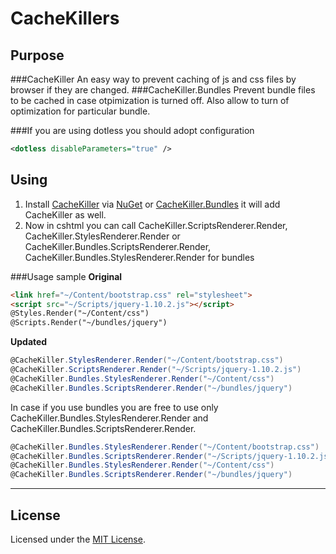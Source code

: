 # CacheKillers

## Purpose
###CacheKiller
An easy way to prevent caching of js and css files by browser if they are changed.
###CacheKiller.Bundles
Prevent bundle files to be cached in case otpimization is turned off. Also allow to turn of optimization for particular bundle.

###If you are using dotless you should adopt configuration
```xml
<dotless disableParameters="true" />
```

## Using
1. Install [CacheKiller](http://nuget.org/List/Packages/CacheKiller) via [NuGet](http://nuget.org) or [CacheKiller.Bundles](http://nuget.org/List/Packages/CacheKiller.Bundles) it will add CacheKiller as well.
2. Now in cshtml you can call CacheKiller.ScriptsRenderer.Render, CacheKiller.StylesRenderer.Render or CacheKiller.Bundles.ScriptsRenderer.Render, CacheKiller.Bundles.StylesRenderer.Render for bundles

###Usage sample
**Original**
```html
<link href="~/Content/bootstrap.css" rel="stylesheet">
<script src="~/Scripts/jquery-1.10.2.js"></script>
@Styles.Render("~/Content/css")
@Scripts.Render("~/bundles/jquery")
```
**Updated**
```csharp
@CacheKiller.StylesRenderer.Render("~/Content/bootstrap.css")
@CacheKiller.ScriptsRenderer.Render("~/Scripts/jquery-1.10.2.js")
@CacheKiller.Bundles.StylesRenderer.Render("~/Content/css")
@CacheKiller.Bundles.ScriptsRenderer.Render("~/bundles/jquery")
```

In case if you use bundles you are free to use only CacheKiller.Bundles.StylesRenderer.Render and CacheKiller.Bundles.ScriptsRenderer.Render.
```csharp
@CacheKiller.Bundles.StylesRenderer.Render("~/Content/bootstrap.css")
@CacheKiller.Bundles.ScriptsRenderer.Render("~/Scripts/jquery-1.10.2.js")
@CacheKiller.Bundles.StylesRenderer.Render("~/Content/css")
@CacheKiller.Bundles.ScriptsRenderer.Render("~/bundles/jquery")
```

<hr />

## License

Licensed under the [MIT License](http://www.opensource.org/licenses/mit-license.php).
